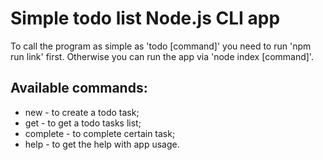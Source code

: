 # Simple todo list Node.js CLI app

To call the program as simple as 'todo [command]' you need to run 'npm run link' first. Otherwise you can run the app via 'node index [command]'.

## Available commands:
* new - to create a todo task;
* get - to get a todo tasks list;
* complete - to complete certain task;
* help - to get the help with app usage.
